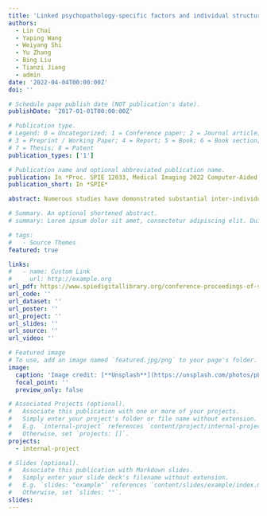 ```yaml
---
title: 'Linked psychopathology-specific factors and individual structural brain abnormalities in schizophrenia'
authors:
  - Lin Chai
  - Yaping Wang
  - Weiyang Shi
  - Yu Zhang
  - Bing Liu
  - Tianzi Jiang
  - admin
date: '2022-04-04T00:00:00Z'
doi: ''

# Schedule page publish date (NOT publication's date).
publishDate: '2017-01-01T00:00:00Z'

# Publication type.
# Legend: 0 = Uncategorized; 1 = Conference paper; 2 = Journal article;
# 3 = Preprint / Working Paper; 4 = Report; 5 = Book; 6 = Book section;
# 7 = Thesis; 8 = Patent
publication_types: ['1']

# Publication name and optional abbreviated publication name.
publication: In *Proc. SPIE 12033, Medical Imaging 2022 Computer-Aided Diagnosis*
publication_short: In *SPIE*

abstract: Numerous studies have demonstrated substantial inter-individual symptom heterogeneity among patients with schizophrenia, which seriously affects the quantification of diagnosis and treatment schema. Normative model is a statistical model offering quantitative measurements of abnormal deviations under interindividual heterogeneity. Here, we explored the individual-specific associations among morphologic deviations from normative ranges of brain structure and specific symptomatology structure on three different dimensions without the effect of general disease effects. Specifically, we employed an exploratory bi-factor model for the PANSS scale and built normative models for two cortical measurements, cortical area and thickness. Significant correlations among different cortical measurements and latent symptom groups were observed, which could provide evidence to understand the pathophysiology of schizophrenia symptoms.

# Summary. An optional shortened abstract.
# summary: Lorem ipsum dolor sit amet, consectetur adipiscing elit. Duis posuere tellus ac convallis placerat. Proin tincidunt magna sed ex sollicitudin condimentum.

# tags:
#   - Source Themes
featured: true

links:
#   - name: Custom Link
#     url: http://example.org
url_pdf: https://www.spiedigitallibrary.org/conference-proceedings-of-spie/12033/2612266/Linked-psychopathology-specific-factors-and-individual-structural-brain-abnormalities-in/10.1117/12.2612266.short?SSO=1
url_code: ''
url_dataset: ''
url_poster: ''
url_project: ''
url_slides: ''
url_source: ''
url_video: ''

# Featured image
# To use, add an image named `featured.jpg/png` to your page's folder.
image:
  caption: 'Image credit: [**Unsplash**](https://unsplash.com/photos/pLCdAaMFLTE)'
  focal_point: ''
  preview_only: false

# Associated Projects (optional).
#   Associate this publication with one or more of your projects.
#   Simply enter your project's folder or file name without extension.
#   E.g. `internal-project` references `content/project/internal-project/index.md`.
#   Otherwise, set `projects: []`.
projects:
  - internal-project

# Slides (optional).
#   Associate this publication with Markdown slides.
#   Simply enter your slide deck's filename without extension.
#   E.g. `slides: "example"` references `content/slides/example/index.md`.
#   Otherwise, set `slides: ""`.
slides:
---
```

